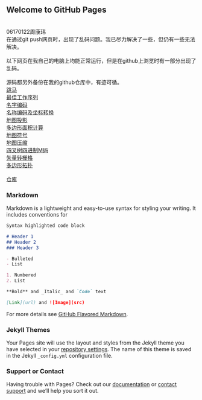 ## Welcome to GitHub Pages

<br>
06170122周康玮
<br>
在通过git push网页时，出现了乱码问题。我已尽力解决了一些，但仍有一些无法解决。
<br>
<br>
以下网页在我自己的电脑上均能正常运行，但是在github上浏览时有一部分出现了乱码。
<br>
<br>
源码都另外备份在我的github仓库中，有迹可循。
<br>
<a href="https://qq1132509952.github.io/06170122-ZhouKangwei/%E8%B7%B3%E9%A9%AC.html" target="_blank"> 跳马</a>
<br>
<a href="https://qq1132509952.github.io/06170122-ZhouKangwei/%E6%9C%80%E4%BD%B3%E5%B7%A5%E4%BD%9C%E5%BA%8F%E5%88%97.html" target="_blank"> 最佳工作序列 </a>
<br>
<a href="https://qq1132509952.github.io/06170122-ZhouKangwei/%E5%86%99%E5%90%8D%E5%AD%97.html"target="_blank"> 名字编码 </a>
<br>
<a href="https://qq1132509952.github.io/06170122-ZhouKangwei/%E5%90%8D%E7%A7%B0%E7%BC%96%E7%A0%81%E5%8F%8A%E5%9D%90%E6%A0%87%E8%BD%AC%E6%8D%A2.html"target="_blank"> 名称编码及坐标转换 </a>
<br>
<a href="https://qq1132509952.github.io/06170122-ZhouKangwei/%E5%9C%B0%E5%9B%BE%E6%8A%95%E5%BD%B1.html"target="_blank"> 地图投影 </a>
<br>
<a href="https://qq1132509952.github.io/06170122-ZhouKangwei/%E5%A4%9A%E8%BE%B9%E5%BD%A2%E9%9D%A2%E7%A7%AF%E8%AF%86%E5%88%AB.html"target="_blank"> 多边形面积计算 </a>
<br>
<a href="https://qq1132509952.github.io/06170122-ZhouKangwei/%E5%9C%B0%E5%9B%BE%E7%AC%A6%E5%8F%B7.html"target="_blank">地图符号 </a>
<br>
<a href="https://qq1132509952.github.io/06170122-ZhouKangwei/%E5%9C%B0%E5%9B%BE%E5%8E%8B%E7%BC%A9.html" target="_blank"> 地图压缩 </a>
<br>
<a href="https://qq1132509952.github.io/06170122-ZhouKangwei/%E5%9B%9B%E5%8F%89%E6%A0%91%E5%9B%9B%E8%BF%9B%E5%88%B6M%E7%A0%81%20.html"target="_blank"> 四叉树四进制M码 </a>
<br>
<a href="https://qq1132509952.github.io/06170122-ZhouKangwei/%E7%9F%A2%E9%87%8F%E8%BD%AC%E6%A0%85%E6%A0%BC.html"target="_blank"> 矢量转栅格 </a>
<br>
<a href="https://qq1132509952.github.io/06170122-ZhouKangwei/%E5%A4%9A%E8%BE%B9%E5%BD%A2%E6%8B%93%E6%89%91.html"target="_blank"> 多边形拓扑 </a>
<br>
<br>
<a href="https://github.com/qq1132509952/06170122-ZhouKangwei"target="_blank"> 仓库 </a>

### Markdown

Markdown is a lightweight and easy-to-use syntax for styling your writing. It includes conventions for

```markdown
Syntax highlighted code block

# Header 1
## Header 2
### Header 3

- Bulleted
- List

1. Numbered
2. List

**Bold** and _Italic_ and `Code` text

[Link](url) and ![Image](src)
```

For more details see [GitHub Flavored Markdown](https://guides.github.com/features/mastering-markdown/).

### Jekyll Themes

Your Pages site will use the layout and styles from the Jekyll theme you have selected in your [repository settings](https://github.com/qq1132509952/06170122-ZhouKangwei/settings). The name of this theme is saved in the Jekyll `_config.yml` configuration file.

### Support or Contact

Having trouble with Pages? Check out our [documentation](https://help.github.com/categories/github-pages-basics/) or [contact support](https://github.com/contact) and we’ll help you sort it out.
